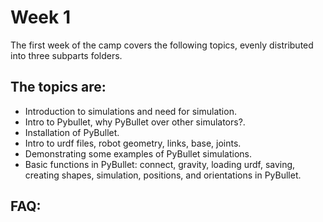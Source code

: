 # Week 1
The first week of the camp covers the following topics, evenly distributed into three subparts folders.
## The topics are:

* Introduction to simulations and need for simulation.
* Intro to Pybullet, why PyBullet over other simulators?.
* Installation of PyBullet.
* Intro to urdf files, robot geometry, links, base, joints.
* Demonstrating some examples of PyBullet simulations.
* Basic functions in PyBullet: connect, gravity, loading urdf, saving,
creating shapes, simulation, positions, and orientations in PyBullet.

## FAQ:

